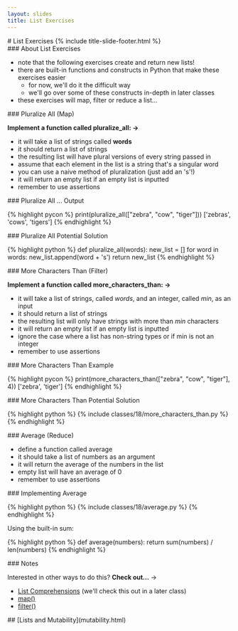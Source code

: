 ```yaml
---
layout: slides
title: List Exercises 
---
```

<section markdown="block" class="title-slide">
#  List Exercises
{% include title-slide-footer.html %}
</section>

<section markdown="block">
###  About List Exercises

* note that the following exercises create and return new lists!
* there are built-in functions and constructs in Python that make these exercises easier
	* for now, we'll do it the difficult way
	* we'll go over some of these constructs in-depth in later classes
* these exercises will map, filter or reduce a list...

</section>

<section markdown="block">
###  Pluralize All (Map)

__Implement a function called pluralize_all: &rarr;__

* it will take a list of strings called __words__
* it should return a list of strings 
* the resulting list will have plural versions of every string passed in
* assume that each element in the list is a string that's a singular word
* you can use a naive method of pluralization (just add an 's'!)
* it will return an empty list if an empty list is inputted
* remember to use assertions
</section>

<section markdown="block">
###  Pluralize All ... Output

{% highlight pycon %}
print(pluralize_all(["zebra", "cow", "tiger"]))
['zebras', 'cows', 'tigers']
{% endhighlight %}

<!--_-->
</section>

<section markdown="block">
###  Pluralize All Potential Solution

{% highlight python %}
def pluralize_all(words):
	new_list = []
	for word in words:
		new_list.append(word + 's')
	return new_list
{% endhighlight %}
</section>


<section markdown="block">
###  More Characters Than (Filter)

__Implement a function called more_characters_than: &rarr;__

* it will take a list of strings, called _words_, and an integer, called _min_, as an input
* it should return a list of strings 
* the resulting list will only have strings with more than _min_ characters
* it will return an empty list if an empty list is inputted
* ignore the case where a list has non-string types or if min is not an integer
* remember to use assertions

</section>

<section markdown="block">
###  More Characters Than Example

{% highlight pycon %}
print(more_characters_than(["zebra", "cow", "tiger"], 4))
['zebra', 'tiger']
{% endhighlight %}
</section>

<section markdown="block">
###  More Characters Than Potential Solution

{% highlight python %}
{% include classes/18/more_characters_than.py %}
{% endhighlight %}
</section>

<section markdown="block">
###  Average (Reduce)

* define a function called average
* it should take a list of numbers as an argument
* it will return the average of the numbers in the list
* empty list will have an average of 0
* remember to use assertions
</section>

<section markdown="block">
###  Implementing Average

{% highlight python %}
{% include classes/18/average.py %}
{% endhighlight %}

Using the built-in sum:

{% highlight python %}
def average(numbers):
	return sum(numbers) / len(numbers)
{% endhighlight %}
</section>

<section markdown="block">
###  Notes

Interested in other ways to do this?  __Check out...__ &rarr;

* [List Comprehensions](https://docs.python.org/3.1/tutorial/datastructures.html#list-comprehensions) (we'll check this out in a later class)
* [map()](https://docs.python.org/3/library/functions.html#map)
* [filter()](https://docs.python.org/3/library/functions.html#filter)

</section>

<section markdown="block">
##  [Lists and Mutability](mutability.html)
</section>

